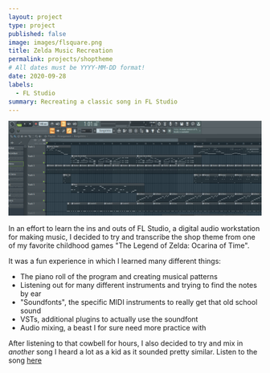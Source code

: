 ```yaml
---
layout: project
type: project
published: false
image: images/flsquare.png
title: Zelda Music Recreation
permalink: projects/shoptheme
# All dates must be YYYY-MM-DD format!
date: 2020-09-28
labels:
  - FL Studio
summary: Recreating a classic song in FL Studio
---
```


<img class="ui image" src="../images/zeldafl.png">

In an effort to learn the ins and outs of FL Studio, a digital audio workstation for making music, I decided to try and transcribe the shop theme from one of my favorite childhood games "The Legend of Zelda: Ocarina of Time".

It was a fun experience in which I learned many different things:

<ul>
  <li>The piano roll of the program and creating musical patterns</li>
  <li>Listening out for many different instruments and trying to find the notes by ear</li>
  <li>"Soundfonts", the specific MIDI instruments to really get that old school sound</li>
  <li>VSTs, additional plugins to actually use the soundfont</li>
  <li>Audio mixing, a beast I for sure need more practice with</li>
</ul>

After listening to that cowbell for hours, I also decided to try and mix in *another* song I heard a lot as a kid as it sounded pretty similar.
Listen to the song <a href="https://soundcloud.com/user-32744041/george-lopez-shop-theme">here</a>

